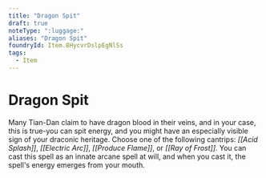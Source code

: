 ```yaml
---
title: "Dragon Spit"
draft: true
noteType: ":luggage:"
aliases: "Dragon Spit"
foundryId: Item.8HycvrDslpEgNlSs
tags:
  - Item
---
```


# Dragon Spit

Many Tian-Dan claim to have dragon blood in their veins, and in your case, this is true-you can spit energy, and you might have an especially visible sign of your draconic heritage. Choose one of the following cantrips: _[[Acid Splash]]_, _[[Electric Arc]]_, _[[Produce Flame]]_, or _[[Ray of Frost]]_. You can cast this spell as an innate arcane spell at will, and when you cast it, the spell's energy emerges from your mouth.
